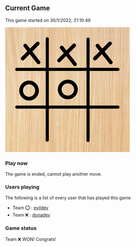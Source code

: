 ## Current Game

This game started on 30/1/2022, 21:10:46

![alt text](https://github.com/donadev/TicTacToe/blob/main/games/2022-01-30T20:10:46.548Z/cachebypass/1643573447125.png?raw=true)

### Play now
The game is ended, cannot play another move.

### Users playing
The following is a list of every user that has played this game
- Team ⭕️ : [evildev](https://github.com/evildev)
- Team ❌ : [donadev](https://github.com/donadev)


### Game status
Team ❌  WON! Congrats!
